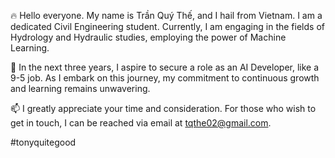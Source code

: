 🔥 Hello everyone. My name is Trần Quý Thế, and I hail from Vietnam.
I am a dedicated Civil Engineering student.
Currently, I am engaging in the fields of Hydrology and Hydraulic studies, employing the power of Machine Learning.

🌱 In the next three years, I aspire to secure a role as an AI Developer, like a 9-5 job.
As I embark on this journey, my commitment to continuous growth and learning remains unwavering.

📫 I greatly appreciate your time and consideration. For those who wish to get in touch, I can be reached via email at tqthe02@gmail.com.

#tonyquitegood
